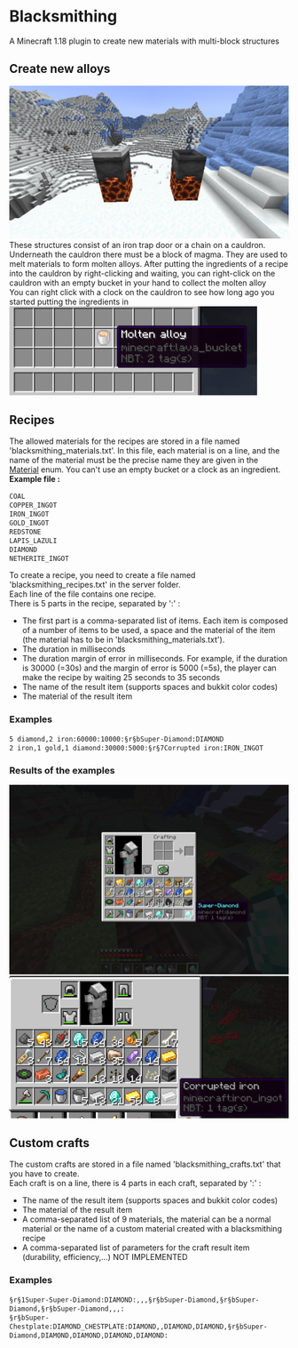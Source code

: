 
# Blacksmithing
A Minecraft 1.18 plugin to create new materials with multi-block structures
## Create new alloys
![Structures](doc/images/Structures.png)
These structures consist of an iron trap door or a chain on a cauldron. Underneath the cauldron there must be a block of magma.
They are used to melt materials to form molten alloys. 
After putting the ingredients of a recipe into the cauldron by right-clicking and waiting, you can right-click on the cauldron with an empty bucket in your hand to collect the molten alloy  
You can right click with a clock on the cauldron to see how long ago you started putting the ingredients in
![Molten alloy](doc/images/Alloy.png)
## Recipes
The allowed materials for the recipes are stored in a file named 'blacksmithing_materials.txt'. In this file, each material is on a line, and the name of the material must be the precise name they are given in the [Material](https://hub.spigotmc.org/javadocs/bukkit/org/bukkit/Material.html) enum.
You can't use an empty bucket or a clock as an ingredient.
**Example file :**
```
COAL
COPPER_INGOT
IRON_INGOT
GOLD_INGOT
REDSTONE
LAPIS_LAZULI
DIAMOND
NETHERITE_INGOT
```
  
To create a recipe, you need to create a file named 'blacksmithing_recipes.txt' in the server folder.  
Each line of the file contains one recipe.  
There is 5 parts in the recipe, separated by ':' :
- The first part is a comma-separated list of items. Each item is composed of a number of items to be used, a space and the material of the item (the material has to be in 'blacksmithing_materials.txt').
- The duration in milliseconds
- The duration margin of error in milliseconds. For example, if the duration is 30000 (=30s) and the margin of error is 5000 (=5s), the player can make the recipe by waiting 25 seconds to 35 seconds
- The name of the result item (supports spaces and bukkit color codes)
- The material of the result item
### Examples
```
5 diamond,2 iron:60000:10000:§r§bSuper-Diamond:DIAMOND
2 iron,1 gold,1 diamond:30000:5000:§r§7Corrupted iron:IRON_INGOT
```
### Results of the examples
![Screenshot 1](doc/images/Screen1.png)
![Screenshot 2](doc/images/Screen2.png)
## Custom crafts
The custom crafts are stored in a file named 'blacksmithing_crafts.txt' that you have to create.  
Each craft is on a line, there is 4 parts in each craft, separated by ':' :
 - The name of the result item (supports spaces and bukkit color codes)
 - The material of the result item
 - A comma-separated list of 9 materials, the material can be a normal material or the name of a custom material created with a blacksmithing recipe
 - A comma-separated list of parameters for the craft result item (durability, efficiency,...) NOT IMPLEMENTED
### Examples 
```
§r§1Super-Super-Diamond:DIAMOND:,,,§r§bSuper-Diamond,§r§bSuper-Diamond,§r§bSuper-Diamond,,,:
§r§bSuper-Chestplate:DIAMOND_CHESTPLATE:DIAMOND,,DIAMOND,DIAMOND,§r§bSuper-Diamond,DIAMOND,DIAMOND,DIAMOND,DIAMOND:
```
